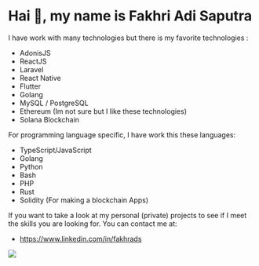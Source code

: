 # Hai 👋, my name is Fakhri Adi Saputra

I have work with many technologies but there is my favorite technologies :

* AdonisJS 
* ReactJS 
* Laravel 
* React Native
* Flutter 
* Golang 
* MySQL / PostgreSQL
* Ethereum (Im not sure but I like these technologies)
* Solana Blockchain

For programming language specific, I have work this these languages:
* TypeScript/JavaScript
* Golang 
* Python 
* Bash
* PHP
* Rust
* Solidity (For making a blockchain Apps)

If you want to take a look at my personal (private) projects to see if I meet the skills you are looking for. You can contact me at:

- https://www.linkedin.com/in/fakhrads


<a href="https://wakatime.com"><img src="https://wakatime.com/share/@2f25a035-78ba-42b5-9317-d43ce5b8c9ef/c0f7d59c-a9e9-4c54-a744-b5a6e24903b6.png" /></a>
